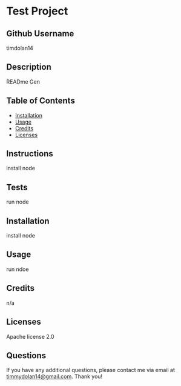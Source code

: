 
# Test Project
## Github Username
timdolan14
## Description 
READme Gen
## Table of Contents 
- [Installation](#installation)
- [Usage](#usage)
- [Credits](#credits)
- [Licenses](#licenses)
## Instructions 
install node
## Tests 
run node
## Installation 
install node
## Usage 
run ndoe
## Credits
n/a
## Licenses 
Apache license 2.0
## Questions
If you have any additional questions, please contact me via email at timmydolan14@gmail.com. Thank you!
